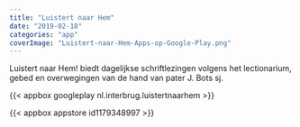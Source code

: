 ```yaml
---
title: "Luistert naar Hem"
date: "2019-02-18"
categories: "app"
coverImage: "Luistert-naar-Hem-Apps-op-Google-Play.png"
---
```


Luistert naar Hem! biedt dagelijkse schriftlezingen volgens het lectionarium, gebed en overwegingen van de hand van pater J. Bots sj.

<!--more-->

{{< appbox googleplay nl.interbrug.luistertnaarhem >}}

{{< appbox appstore id1179348997 >}}
